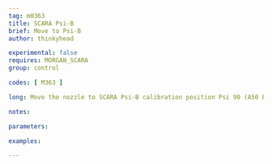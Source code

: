 ```yaml
---
tag: m0363
title: SCARA Psi-B
brief: Move to Psi-B
author: thinkyhead

experimental: false
requires: MORGAN_SCARA
group: control

codes: [ M363 ]

long: Move the nozzle to SCARA Psi-B calibration position Psi 90 (A50 B90) for calibration of "90 degrees steps-per-degree."

notes:

parameters:

examples:

---
```


